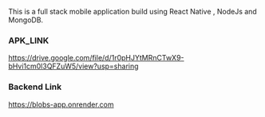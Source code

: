 
This is a full stack mobile application build using React Native , NodeJs and MongoDB.

### APK_LINK
https://drive.google.com/file/d/1r0pHJYtMRnCTwX9-bHvi1cm0l3QFZuW5/view?usp=sharing

### Backend Link
https://blobs-app.onrender.com

